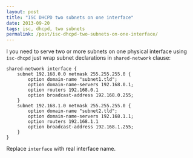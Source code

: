 ```yaml
---
layout: post
title: "ISC DHCPD two subnets on one interface"
date: 2013-09-20
tags: isc, dhcpd, two subnets
permalink: /post/isc-dhcpd-two-subnets-on-one-interface/
---
```

I you need to serve two or more subnets on one physical interface using `isc-dhcpd` just wrap subnet declarations in `shared-network` clause:

    shared-network interface {
        subnet 192.168.0.0 netmask 255.255.255.0 {
            option domain-name "subnet1.tld";
            option domain-name-servers 192.168.0.1;
            option routers 192.168.0.1
            option broadcast-address 192.168.0.255;
        }
        subnet 192.168.1.0 netmask 255.255.255.0 {
            option domain-name "subnet2.tld";
            option domain-name-servers 192.168.1.1;
            option routers 192.168.1.1
            option broadcast-address 192.168.1.255;
        }
    }

Replace `interface` with real interface name.